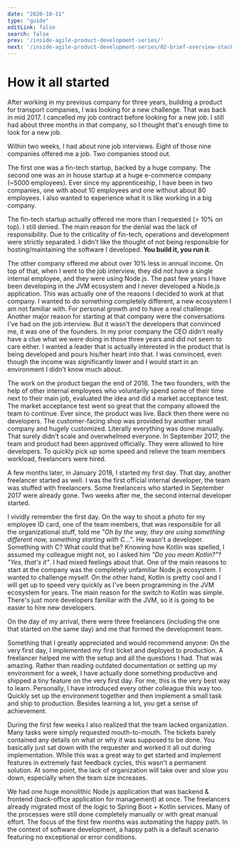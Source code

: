 ```yaml
---
date: "2020-10-11"
type: "guide"
editLink: false
search: false
prev: '/inside-agile-product-development-series/'
next: '/inside-agile-product-development-series/02-brief-overview-stack/'
---
```


# How it all started

After working in my previous company for three years, building a product for transport companies, I was looking for a new challenge. That was back in mid 2017.
I cancelled my job contract before looking for a new job.
I still had about three months in that company, so I thought that's enough time to look for a new job.

Within two weeks, I had about nine job interviews.
Eight of those nine companies offered me a job.
Two companies stood out.

The first one was a fin-tech startup, backed by a huge company.
The second one was an in house startup at a huge e-commerce company (~5000 employees).
Ever since my apprenticeship, I have been in two companies, one with about 10 employees and one without about 80 employees.
I also wanted to experience what it is like working in a big company.

The fin-tech startup actually offered me more than I requested (> 10% on top).
I still denied.
The main reason for the denial was the lack of responsibility.
Due to the criticality of fin-tech, operations and development were strictly separated.
I didn't like the thought of not being responsible for hosting/maintaining the software I developed.
**You build it, you run it**.

The other company offered me about over 10% less in annual income.
On top of that, when I went to the job interview, they did not have a single internal employee, and they were using Node.js.
The past few years I have been developing in the JVM ecosystem and I never developed a Node.js application.
This was actually one of the reasons I decided to work at that company.
I wanted to do something completely different, a new ecosystem I am not familiar with.
For personal growth and to have a real challenge.
Another major reason for starting at that company were the conversations I've had on the job interview.
But it wasn't the developers that convinced me, it was one of the founders.
In my prior company the CEO didn't really have a clue what we were doing in those three years and did not seem to care either.
I wanted a leader that is actually interested in the product that is being developed and pours his/her heart into that.
I was convinced, even though the income was significantly lower and I would start in an environment I didn't know much about.

The work on the product began the end of 2016. The two founders, with the help of other internal employees who voluntarily spend some of their time next to their main job, evaluated the idea and did a market acceptance test.
The market acceptance test went so great that the company allowed the team to continue.
Ever since, the product was live.
Back then there were no developers.
The customer-facing shop was provided by another small company and hugely customized.
Literally everything was done manually.
That surely didn't scale and overwhelmed everyone.
In September 2017, the team and product had been approved officially.
They were allowed to hire developers.
To quickly pick up some speed and relieve the team members workload, freelancers were hired.

A few months later, in January 2018, I started my first day.
That day, another freelancer started as well.
I was the first official internal developer, the team was stuffed with freelancers.
Some freelancers who started in September 2017 were already gone.
Two weeks after me, the second internal developer started.

I vividly remember the first day.
On the way to shoot a photo for my employee ID card, one of the team members, that was responsible for all the organizational stuff, told me _"Oh by the way, they are using something different now, something starting with C..."_.
He wasn't a developer.
Something with C?
What could that be?
Knowing how Kotlin was spelled, I assumed my colleague might not, so I asked him _"Do you mean Kotlin?"_?
_"Yes, that's it"_.
I had mixed feelings about that.
One of the main reasons to start at the company was the completely unfamiliar Node.js ecosystem.
I wanted to challenge myself.
On the other hand, Kotlin is pretty cool and I will get up to speed very quickly as I've been programming in the JVM ecosystem for years.
The main reason for the switch to Kotlin was simple.
There's just more developers familiar with the JVM, so it is going to be easier to hire new developers.

On the day of my arrival, there were three freelancers (including the one that started on the same day) and me that formed the development team.

Something that I greatly appreciated and would recommend anyone: 
On the very first day, I implemented my first ticket and deployed to production.
A freelancer helped me with the setup and all the questions I had.
That was amazing.
Rather than reading outdated documentation or setting up my environment for a week, I have actually done something productive and shipped a tiny feature on the very first day.
For me, this is the very best way to learn.
Personally, I have introduced every other colleague this way too.
Quickly set up the environment together and then implement a small task and ship to production.
Besides learning a lot, you get a sense of achievement.

During the first few weeks I also realized that the team lacked organization.
Many tasks were simply requested mouth-to-mouth.
The tickets barely contained any details on what or why it was supposed to be done.
You basically just sat down with the requester and worked it all out during implementation.
While this was a great way to get started and implement features in extremely fast feedback cycles, this wasn't a permanent solution.
At some point, the lack of organization will take over and slow you down, especially when the team size increases.

We had one huge monolithic Node.js application that was backend & frontend (back-office application for management) at once.
The freelancers already migrated most of the logic to Spring Boot + Kotlin services.
Many of the processes were still done completely manually or with great manual effort.
The focus of the first few months was automating the happy path.
In the context of software development, a happy path is a default scenario featuring no exceptional or error conditions.
